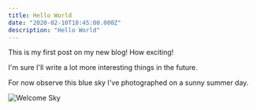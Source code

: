 ```yaml
---
title: Hello World
date: "2020-02-10T18:45:00.000Z"
description: "Hello World"
---
```


This is my first post on my new blog! How exciting!

I'm sure I'll write a lot more interesting things in the future.

For now observe this blue sky I've photographed on a sunny summer day.

![Welcome Sky](/uploads/sky.jpg)
